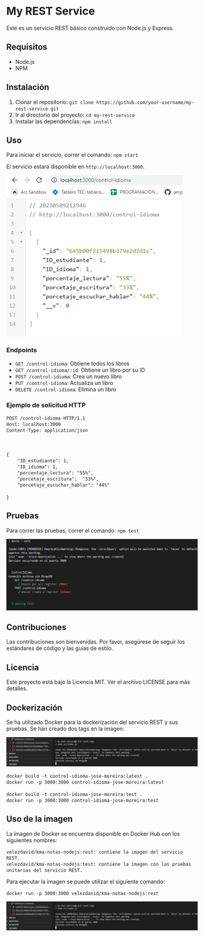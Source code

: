 # My REST Service

Este es un servicio REST básico construido con Node.js y Express.

## Requisitos

- Node.js
- NPM

## Instalación

1. Clonar el repositorio: `git clone https://github.com/your-username/my-rest-service.git`
2. Ir al directorio del proyecto: `cd my-rest-service`
3. Instalar las dependencias: `npm install`

## Uso

Para iniciar el servicio, correr el comando: `npm start`

El servicio estará disponible en `http://localhost:3000`.

<img src="./img/corriendo.png" alt="Docker">

### Endpoints

- `GET /control-idioma`: Obtiene todos los libros
- `GET /control-idioma/:id`: Obtiene un libro por su ID
- `POST /control-idioma`: Crea un nuevo libro
- `PUT /control-idioma`: Actualiza un libro
- `DELETE /control-idioma`: Elimina un libro

### Ejemplo de solicitud HTTP

```
POST /control-idioma HTTP/1.1
Host: localhost:3000
Content-Type: application/json



{
    "ID_estudiante": 1,
    "ID_idioma": 1,
    "porcentaje_lectura": "55%",
    "porcetaje_escritura":  "33%",
    "porcetaje_escuchar_hablar": "44%"

}
```

## Pruebas

Para correr las pruebas, correr el comando: `npm test`

<img src="./img/pruebas.png" alt="pruebas">

## Contribuciones

Las contribuciones son bienvenidas. Por favor, asegúrese de seguir los estándares de código y las guías de estilo.

## Licencia

Este proyecto está bajo la Licencia MIT. Ver el archivo LICENSE para más detalles.

## Dockerización

Se ha utilizado Docker para la dockerización del servicio REST y sus pruebas. Se han creado dos tags en la imagen:

<img src="./img/docker.png" alt="Docker">

```
docker build -t control-idioma-jose-moreira:latest .
docker run -p 3000:3000 control-idioma-jose-moreira:latest

docker build -t control-idioma-jose-moreira:test .
docker run -p 3000:3000 control-idioma-jose-moreira:test
```

## Uso de la imagen

La imagen de Docker se encuentra disponible en Docker Hub con los siguientes nombres:

```
velezdavid/kma-notas-nodejs:rest: contiene la imagen del servicio REST.
velezdavid/kma-notas-nodejs:test: contiene la imagen con las pruebas unitarias del servicio REST.
```

Para ejecutar la imagen se puede utilizar el siguiente comando:

```
docker run -p 3000:3000 velezdavid/kma-notas-nodejs:rest
```

<img src="./img/docker.png" alt="hub">
